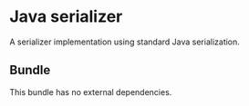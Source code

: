# Java serializer

A serializer implementation using standard Java serialization.

## Bundle

This bundle has no external dependencies.
